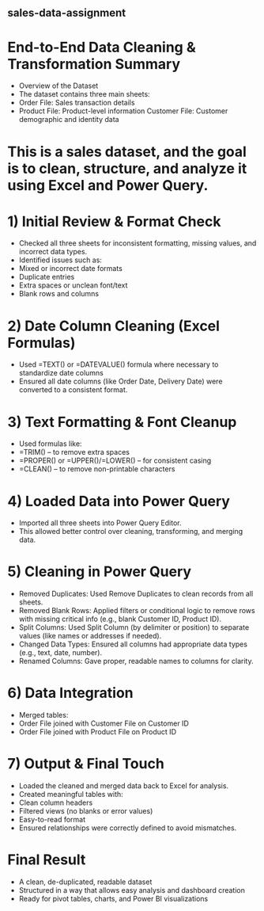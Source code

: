 ## sales-data-assignment

# End-to-End Data Cleaning & Transformation Summary
- Overview of the Dataset
- The dataset contains three main sheets:
- Order File: Sales transaction details
- Product File: Product-level information
   Customer File: Customer demographic and identity data

#  This is a sales dataset, and the goal is to clean, structure, and analyze it using Excel and Power Query.

# 1) Initial Review & Format Check
- Checked all three sheets for inconsistent formatting, missing values, and incorrect data types.
-   Identified issues such as:
-   Mixed or incorrect date formats
-   Duplicate entries
-   Extra spaces or unclean font/text
-   Blank rows and columns

# 2) Date Column Cleaning (Excel Formulas)
- Used =TEXT() or =DATEVALUE() formula where necessary to standardize date columns
- Ensured all date columns (like Order Date, Delivery Date) were converted to a consistent format.

# 3)  Text Formatting & Font Cleanup 
- Used formulas like:
- =TRIM() – to remove extra spaces
- =PROPER() or =UPPER()/=LOWER() – for consistent casing
- =CLEAN() – to remove non-printable characters

# 4) Loaded Data into Power Query
- Imported all three sheets into Power Query Editor.
- This allowed better control over cleaning, transforming, and merging data.

# 5) Cleaning in Power Query
- Removed Duplicates: Used Remove Duplicates to clean records from all sheets.
- Removed Blank Rows: Applied filters or conditional logic to remove rows with missing critical info (e.g., blank Customer ID, Product ID).
- Split Columns: Used Split Column (by delimiter or position) to separate values (like names or addresses if needed).
- Changed Data Types: Ensured all columns had appropriate data types (e.g., text, date, number).
- Renamed Columns: Gave proper, readable names to columns for clarity.

# 6) Data Integration
- Merged tables:
- Order File joined with Customer File on Customer ID
- Order File joined with Product File on Product ID

#  7)  Output & Final Touch
- Loaded the cleaned and merged data back to Excel for analysis.
- Created meaningful tables with:
- Clean column headers
- Filtered views (no blanks or error values)
- Easy-to-read format
- Ensured relationships were correctly defined to avoid mismatches.

# Final Result
- A clean, de-duplicated, readable dataset
- Structured in a way that allows easy analysis and dashboard creation
- Ready for pivot tables, charts, and Power BI visualizations


